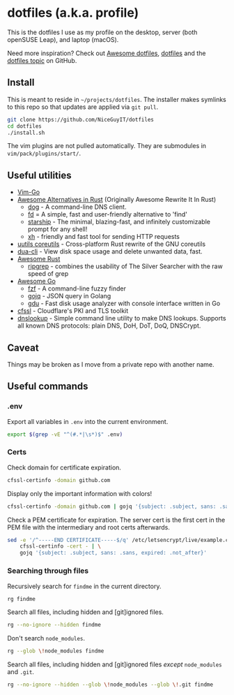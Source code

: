 # dotfiles (a.k.a. profile)

This is the dotfiles I use as my profile on the desktop, server (both openSUSE Leap), and laptop (macOS).

Need more inspiration? Check out [Awesome dotfiles](), [dotfiles]() and the [dotfiles topic]() on GitHub.

[Awesome dotfiles]: https://github.com/webpro/awesome-dotfiles

[dotfiles]: https://dotfiles.github.io/

[dotfiles topic]: https://github.com/topics/dotfiles

## Install

This is meant to reside in `~/projects/dotfiles`. The installer makes symlinks to this repo so that updates are applied
via `git pull`.

```bash
git clone https://github.com/NiceGuyIT/dotfiles
cd dotfiles
./install.sh
```

The vim plugins are not pulled automatically. They are submodules in `vim/pack/plugins/start/`.

## Useful utilities

- [Vim-Go](https://github.com/fatih/vim-go.git)
- [Awesome Alternatives in Rust](https://github.com/TaKO8Ki/awesome-alternatives-in-rust) (Originally Awesome Rewrite It
  In Rust)
    - [dog](https://github.com/ogham/dog) - A command-line DNS client.
    - [fd](https://github.com/sharkdp/fd) = A simple, fast and user-friendly alternative to 'find'
    - [starship](https://github.com/starship/starship) - The minimal, blazing-fast, and infinitely customizable prompt
      for any shell!
    - [xh](https://github.com/ducaale/xh) - friendly and fast tool for sending HTTP requests
- [uutils coreutils](https://github.com/uutils/coreutils) - Cross-platform Rust rewrite of the GNU coreutils
- [dua-cli](https://github.com/Byron/dua-cli) - View disk space usage and delete unwanted data, fast.
- [Awesome Rust](https://github.com/awesome-rust-com/awesome-rust)
    - [ripgrep](https://github.com/BurntSushi/ripgrep) - combines the usability of The Silver Searcher with the raw speed
      of grep
- [Awesome Go](https://github.com/avelino/awesome-go)
    - [fzf](https://github.com/junegunn/fzf) - A command-line fuzzy finder
    - [gojq](https://github.com/elgs/gojq) - JSON query in Golang
    - [gdu](https://github.com/dundee/gdu) - Fast disk usage analyzer with console interface written in Go
- [cfssl](https://github.com/cloudflare/cfssl) - Cloudflare's PKI and TLS toolkit
- [dnslookup](https://github.com/ameshkov/dnslookup) - Simple command line utility to make DNS lookups. Supports all
  known DNS protocols: plain DNS, DoH, DoT, DoQ, DNSCrypt.

## Caveat

Things may be broken as I move from a private repo with another name.

## Useful commands

### .env

Export all variables in `.env` into the current environment.

```bash
export $(grep -vE "^(#.*|\s*)$" .env)
```

### Certs

Check domain for certificate expiration.

```bash
cfssl-certinfo -domain github.com
```

Display only the important information with colors!

```bash
cfssl-certinfo -domain github.com | gojq '{subject: .subject, sans: .sans, expired: .not_after}'
```

Check a PEM certificate for expiration. The server cert is the first cert in the PEM file with the intermediary and root
certs afterwards.

```bash
sed -e '/^-----END CERTIFICATE-----$/q' /etc/letsencrypt/live/example.com/fullchain.pem | \
    cfssl-certinfo -cert - | \
    gojq '{subject: .subject, sans: .sans, expired: .not_after}'
```

### Searching through files

Recursively search for `findme` in the current directory.
```bash
rg findme
```

Search all files, including hidden and \[git]ignored files.
```bash
rg --no-ignore --hidden findme
```

Don't search `node_modules`.
```bash
rg --glob \!node_modules findme
```

Search all files, including hidden and \[git]ignored files _except_ `node_modules` and `.git`.
```bash
rg --no-ignore --hidden --glob \!node_modules --glob \!.git findme
```
